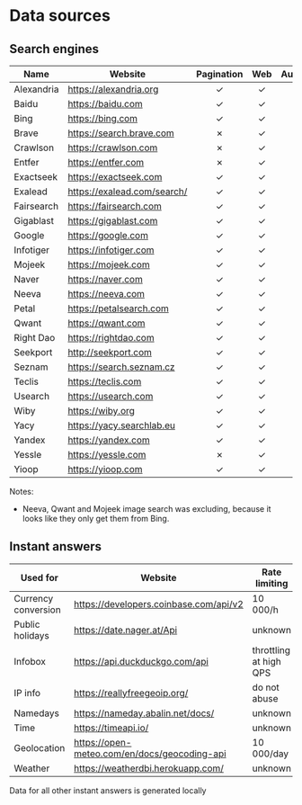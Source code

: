 # Data sources

## Search engines

Name | Website | Pagination | Web | Autocomplete | Image 
-----|---------|:----------:|:---:|:------------:|:-----:
Alexandria | https://alexandria.org | &check; | &check; | &cross; | &cross;
Baidu | https://baidu.com | &check; | &check; | &cross; | &cross;
Bing | https://bing.com | &check; | &check; | &check; | &cross;
Brave | https://search.brave.com | &cross; | &check; | &check; | &cross;
Crawlson | https://crawlson.com | &cross; | &check; | &cross; | &cross;
Entfer | https://entfer.com | &cross; | &check; | &cross; | &cross;
Exactseek | https://exactseek.com | &check; | &check; | &cross; | &cross;
Exalead | https://exalead.com/search/ | &check; | &check; | &check; | &cross;
Fairsearch | https://fairsearch.com | &check; | &check; | &check; | &cross;
Gigablast | https://gigablast.com | &check; | &check; | &cross; | &cross;
Google | https://google.com | &check; | &check; | &check; | &cross;
Infotiger | https://infotiger.com | &check; | &check; | &cross; | &cross;
Mojeek | https://mojeek.com | &check; | &check; | &cross; | &cross;
Naver | https://naver.com | &check; | &check; | &check; | &cross;
Neeva | https://neeva.com | &check; | &check; | &check; | &cross;
Petal | https://petalsearch.com | &check; | &check; | &cross; | &cross;
Qwant | https://qwant.com | &check; | &check; | &check; | &cross;
Right Dao | https://rightdao.com | &check; | &check; | &cross; | &cross;
Seekport | http://seekport.com | &check; | &check; | &cross; | &cross;
Seznam | https://search.seznam.cz | &check; | &check; | &check; | &cross;
Teclis | https://teclis.com | &check; | &check; | &cross; | &cross;
Usearch | https://usearch.com | &check; | &check; | &check; | &cross;
Wiby | https://wiby.org | &check; | &check; | &cross; | &cross;
Yacy | https://yacy.searchlab.eu | &check; | &check; | &check; | &cross;
Yandex | https://yandex.com | &check; | &check; | &check; | &cross;
Yessle | https://yessle.com | &cross; | &check; | &cross; | &cross;
Yioop | https://yioop.com | &check; | &check; | &cross; | &cross;

Notes:
- Neeva, Qwant and Mojeek image search was excluding, because it looks like they only get them from Bing.

## Instant answers

Used for | Website | Rate limiting
 --- | --- | ---
Currency conversion | https://developers.coinbase.com/api/v2 | 10 000/h
Public holidays | https://date.nager.at/Api | unknown
Infobox | https://api.duckduckgo.com/api | throttling at high QPS
IP info | https://reallyfreegeoip.org/ | do not abuse
Namedays | https://nameday.abalin.net/docs/ | unknown
Time | https://timeapi.io/ | unknown
Geolocation | https://open-meteo.com/en/docs/geocoding-api | 10 000/day
Weather | https://weatherdbi.herokuapp.com/ | unknown

Data for all other instant answers is generated locally
